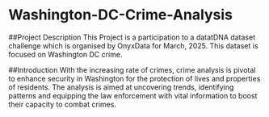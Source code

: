 # Washington-DC-Crime-Analysis

##Project Description
This Project is a participation to a datatDNA dataset challenge which is organised by OnyxData for March, 2025. This dataset is focused on Washington DC crime.

##Introduction
With the increasing rate of crimes, crime analysis is pivotal to enhance security in Washington for the protection of lives and properties of residents. The analysis is aimed at uncovering trends, identifying patterns and equipping the law enforcement with vital information to boost their capacity to combat crimes.
